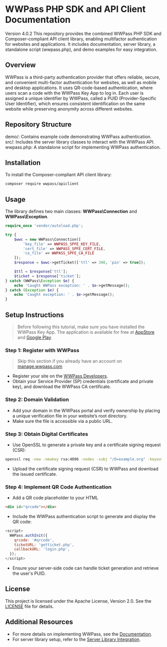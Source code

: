 # WWPass PHP SDK and API Client Documentation
Version 4.0.2
This repository provides the combined WWPass PHP SDK and Composer-compliant API client library, enabling multifactor authentication for websites and applications. It includes documentation, server library, a standalone script (wwpass.php), and demo examples for easy integration.

## Overview
WWPass is a third-party authentication provider that offers reliable, secure, and convenient multi-factor authentication for websites, as well as mobile and desktop applications. It uses QR-code-based authentication, where users scan a code with the WWPass Key App to log in. Each user is assigned a unique identifier by WWPass, called a PUID (Provider-Specific User Identifier), which ensures consistent identification on the same website while preserving anonymity across different websites.

## Repository Structure
demo/: Contains example code demonstrating WWPass authentication.
src/: Includes the server library classes to interact with the WWPass API.
wwpass.php: A standalone script for implementing WWPass authentication.

## Installation
To install the Composer-compliant API client library:

``` bash
composer require wwpass/apiclient
```

## Usage
The library defines two main classes: **WWPass\Connection** and **WWPass\Exception**.

```php
require_once 'vendor/autoload.php';

try {
    $wwc = new WWPass\Connection([
        'key_file' => WWPASS_SPFE_KEY_FILE,
        'cert_file' => WWPASS_SPFE_CERT_FILE,
        'ca_file' => WWPASS_SPFE_CA_FILE
    ]);
    $response = $wwc->getTicket(['ttl' => 300, 'pin' => true]);

    $ttl = $response['ttl'];
    $ticket = $response['ticket'];
} catch (WWPass\Exception $e) {
    echo 'Caught WWPass exception: ' . $e->getMessage();
} catch (Exception $e) {
    echo 'Caught exception: ' . $e->getMessage();
}
```

## Setup Instructions

> Before following this tutorial, make sure you have installed the WWPass Key App. The application is available for free at [AppStore](https://apps.apple.com/app/wwpass-key/id984532938) and [Google Play](https://play.google.com/store/apps/details?id=com.wwpass.android.passkey).

### Step 1: Register with WWPass

> Skip this section if you already have an account on [manage.wwpass.com](https://manage.wwpass.com/)

- Register your site on the [WWPass Developers](https://manage.wwpass.com/).
- Obtain your Service Provider (SP) credentials (certificate and private key), and download the WWPass CA certificate.

### Step 2: Domain Validation
- Add your domain in the WWPass portal and verify ownership by placing a unique verification file in your website’s root directory. 
- Make sure the file is accessible via a public URL.

### Step 3: Obtain Digital Certificates
- Use OpenSSL to generate a private key and a certificate signing request (CSR):
```bash
openssl req -new -newkey rsa:4096 -nodes -subj "/O=example.org" -keyout example.org.key -out example.org.req
```
- Upload the certificate signing request (CSR) to WWPass and download the issued certificate.

### Step 4: Implement QR Code Authentication
- Add a QR code placeholder to your HTML
```html
<div id="qrcode"></div>
```
- Include the WWPass authentication script to generate and display the QR code:
```js
<script>
  WWPass.authInit({
    qrcode: '#qrcode',
    ticketURL: 'getticket.php',
    callbackURL: 'login.php',
  });
</script>
```
- Ensure your server-side code can handle ticket generation and retrieve the user's PUID.

## License
This project is licensed under the Apache License, Version 2.0. See the [LICENSE](https://www.apache.org/licenses/LICENSE-2.0) file for details.

## Additional Resources
- For more details on implementing WWPass, see the [Documentation](https://docs.wwpass.com/docs/).
- For server library setup, refer to the [Server Library Integration](https://docs.wwpass.com/docs/#step-5-add-server-library).
